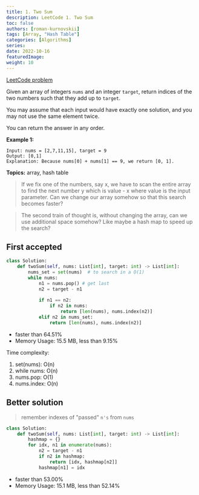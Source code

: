 ```yaml
---
title: 1. Two Sum
description: LeetCode 1. Two Sum
toc: false
authors: [roman-kurnovskii]
tags: [Array, "Hash Table"]
categories: [Algorithms]
series:
date: 2022-10-16
featuredImage:
weight: 10
---
```



[LeetCode problem](https://leetcode.com/problems/two-sum/)

Given an array of integers `nums` and an integer `target`, return indices of the two numbers such that they add up to `target`.

You may assume that each input would have exactly one solution, and you may not use the same element twice.

You can return the answer in any order.

**Example 1:**

    Input: nums = [2,7,11,15], target = 9
    Output: [0,1]
    Explanation: Because nums[0] + nums[1] == 9, we return [0, 1].

**Topics:**
array, hash table

> If we fix one of the numbers, say x, we have to scan the entire array to find the next number y which is value - x where value is the input parameter. Can we change our array somehow so that this search becomes faster?

> The second train of thought is, without changing the array, can we use additional space somehow? Like maybe a hash map to speed up the search?

## First accepted

```python
class Solution:
    def twoSum(self, nums: List[int], target: int) -> List[int]:
        nums_set = set(nums)  # to search in a O(1)
        while nums:
            n1 = nums.pop() # get last
            n2 = target - n1
            
            if n1 == n2:
                if n2 in nums:
                    return [len(nums), nums.index(n2)]
            elif n2 in nums_set:
                return [len(nums), nums.index(n2)]
```

- faster than 64.51%
- Memory Usage: 15.5 MB, less than 9.15%

Time complexity:
1. set(nums): O(n)
2. while nums: O(n)
3. nums.pop: O(1)
4. nums.index: O(n)


## Better solution

> remember indexes of "passed" `n's` from `nums`

```python
class Solution:
    def twoSum(self, nums: List[int], target: int) -> List[int]:
        hashmap = {}
        for idx, n1 in enumerate(nums):
            n2 = target - n1
            if n2 in hashmap:
                return [idx, hashmap[n2]]
            hashmap[n1] = idx
```

- faster than 53.00%
- Memory Usage: 15.1 MB, less than 52.14%
